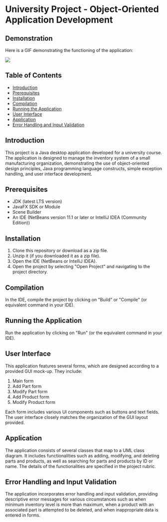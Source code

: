
# University Project - Object-Oriented Application Development
## Demonstration

Here is a GIF demonstrating the functioning of the application:

![](https://raw.githubusercontent.com/EricJamesCrow/School-Project---Inventory-Management/main/images/inventoryManagementDemo.gif?token=GHSAT0AAAAAAB4LRH7KXF7PIKKIOVFGRJEYZDAI7UQ)

## Table of Contents
- [Introduction](#introduction)
- [Prerequisites](#prerequisites)
- [Installation](#installation)
- [Compilation](#compilation)
- [Running the Application](#running-the-application)
- [User Interface](#user-interface)
- [Application](#application)
- [Error Handling and Input Validation](#error-handling-and-input-validation)

## Introduction

This project is a Java desktop application developed for a university course. The application is designed to manage the inventory system of a small manufacturing organization, demonstrating the use of object-oriented design principles, Java programming language constructs, simple exception handling, and user interface development.

## Prerequisites

- JDK (latest LTS version)
- JavaFX SDK or Module
- Scene Builder
- An IDE (NetBeans version 11.1 or later or IntelliJ IDEA (Community Edition))

## Installation

1. Clone this repository or download as a zip file.
2. Unzip it (if you downloaded it as a zip file).
3. Open the IDE (NetBeans or IntelliJ IDEA).
4. Open the project by selecting "Open Project" and navigating to the project directory.

## Compilation

In the IDE, compile the project by clicking on "Build" or "Compile" (or equivalent command in your IDE).

## Running the Application

Run the application by clicking on "Run" (or the equivalent command in your IDE).

## User Interface

This application features several forms, which are designed according to a provided GUI mock-up. They include:

1. Main form
2. Add Part form
3. Modify Part form
4. Add Product form
5. Modify Product form

Each form includes various UI components such as buttons and text fields. The user interface closely matches the organization of the GUI layout provided.

## Application

The application consists of several classes that map to a UML class diagram. It includes functionalities such as adding, modifying, and deleting parts and products, as well as searching for parts and products by ID or name. The details of the functionalities are specified in the project rubric.

## Error Handling and Input Validation

The application incorporates error handling and input validation, providing descriptive error messages for various circumstances such as when minimum inventory level is more than maximum, when a product with an associated part is attempted to be deleted, and when inappropriate data is entered in forms.
